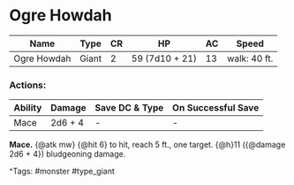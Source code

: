 # Ogre Howdah

| Name | Type | CR | HP | AC | Speed |
|------|------|----|----|----|-------|
| Ogre Howdah | Giant | 2 | 59 (7d10 + 21) | 13 | walk: 40 ft. |

### Actions:

| Ability | Damage | Save DC & Type | On Successful Save |
|---------|--------|----------------|--------------------|
| Mace | 2d6 + 4 | - | - |


**Mace.** {@atk mw} {@hit 6} to hit, reach 5 ft., one target. {@h}11 ({@damage 2d6 + 4}) bludgeoning damage.

^Tags: #monster #type_giant